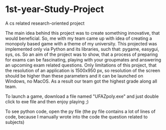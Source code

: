 # 1st-year-Study-Project
A cs related research-oriented project

The main idea behind this project was to create something innovative, that would beneficial. So, me with my team came up with idea of creating a monopoly based game with a
theme of my university. This projected was implemented only via Python and its libraries, such that: pygame, easygui, sys, os. So an aim of the project was to show, that 
a process of preparing for exams can be fascinating, playing with your groupmates and answering an upcoming exam related questions. Only limitations of this project, that the resolution of an application is 1500x950 px, so
resolution of the screen should be higher than these parameters and it can be launched on Windows, no MacOS. As a result our team got the highest grade along all team.

To launch a game, download a file named "UFAZpoly.exe" and just double click to exe file and then enjoy playing ;)

To see python code, open the py file (the py file contains a lot of lines of code, because I manually wrote into the code the question related to subjects)
